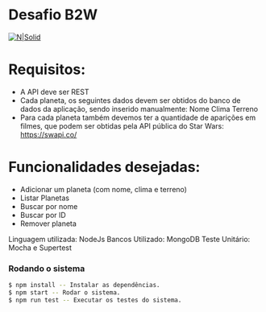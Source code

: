 # Desafio B2W

[![N|Solid](https://encrypted-tbn0.gstatic.com/images?q=tbn:ANd9GcTaRD4whXvduIJ3F7jl2ZV-wPDYo4fW26vSrSh5t3tOxH-OxfEMtw)](https://nodesource.com/products/nsolid)

# Requisitos:

- A API deve ser REST
- Cada planeta, os seguintes dados devem ser obtidos do banco de dados da aplicação, sendo inserido manualmente:
Nome
Clima
Terreno
- Para cada planeta também devemos ter a quantidade de aparições em filmes, que podem ser obtidas pela API pública do Star Wars: https://swapi.co/

# Funcionalidades desejadas: 

- Adicionar um planeta (com nome, clima e terreno)
- Listar Planetas
- Buscar por nome
- Buscar por ID
- Remover planeta

Linguagem utilizada: NodeJs
Bancos Utilizado: MongoDB
Teste Unitário: Mocha e Supertest
  
### Rodando o sistema

```sh
$ npm install -- Instalar as dependências.
$ npm start -- Rodar o sistema.
$ npm run test -- Executar os testes do sistema.
```
